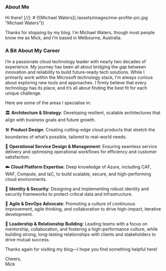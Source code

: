 ### About Me

Hi there!
[//]: # (![Michael Waters]&#40;./assets/images/mw-profile-pic.jpg "Michael Waters"&#41;)

Thanks for stopping by my blog. I’m Michael Waters, though most people know me as Mick, and I’m based in Melbourne, Australia.

### A Bit About My Career

I’m a passionate cloud technology leader with nearly two decades of experience. My journey has been all about bridging the gap between innovation and reliability to build future-ready tech solutions. While I primarily work within the Microsoft technology stack, I’m always curious about exploring new tools and approaches. I firmly believe that every technology has its place, and it’s all about finding the best fit for each unique challenge.

Here are some of the areas I specialise in:

🏛️ **Architecture & Strategy**: Developing resilient, scalable architectures that align with business goals and future growth.

🛠️ **Product Design**: Creating cutting-edge cloud products that stretch the boundaries of what’s possible, tailored to real-world needs.

🔧 **Operational Service Design & Management**: Ensuring seamless service delivery and optimising operational workflows for efficiency and customer satisfaction.

☁️ **Cloud Platform Expertise**: Deep knowledge of Azure, including CAF, WAF, Compute, and IaC, to build scalable, secure, and high-performing cloud environments.

🔐 **Identity & Security**: Designing and implementing robust identity and security frameworks to protect critical data and infrastructure.

🚀 **Agile & DevOps Advocate**: Promoting a culture of continuous improvement, agile thinking, and collaboration to drive high-impact, iterative development.

👥 **Leadership & Relationship Building**: Leading teams with a focus on mentorship, collaboration, and fostering a high-performance culture, while building strong, long-lasting relationships with clients and stakeholders to drive mutual success.

Thanks again for visiting my blog—I hope you find something helpful here!

Cheers,  
Mick





